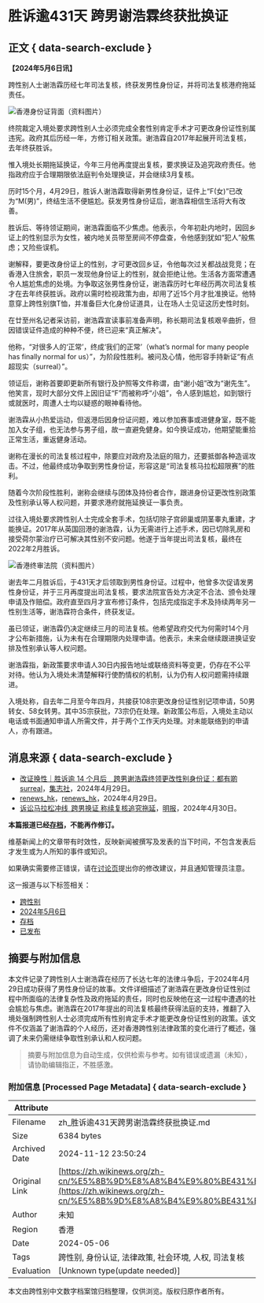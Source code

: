 # 胜诉逾431天 跨男谢浩霖终获批换证

## 正文 { data-search-exclude }


**【2024年5月6日讯】**  

跨性别人士谢浩霖历经七年司法复核，终获发男性身份证，并将司法复核港府拖延责任。

![香港身份证背面（资料图片）](https://upload.wikimedia.org/wikipedia/commons/thumb/e/eb/Hong_Kong_ID_card_reverse_side.png/220px-Hong_Kong_ID_card_reverse_side.png)

终院裁定入境处要求跨性别人士必须完成全套性别肯定手术才可更改身份证性别属违宪。政府其后历经一年，方修订相关政策。谢浩霖自2017年起展开司法复核，去年终获胜诉。

惟入境处长期拖延换证，今年三月他再度提出复核，要求换证及追究政府责任。他指政府应于合理期限依法庭判令处理换证，并会继续3月复核。

历时15个月，4月29日，胜诉人谢浩霖取得新男性身份证，证件上“F(女)”已改为“M(男)”，终结生活不便尴尬。获发男性身份证后，谢浩霖相信生活将大有改善。

胜诉后、等待领证期间，谢浩霖面临不少焦虑。他表示，今年初赴内地时，因回乡证上的性别显示为女性，被内地关员带至房间不停盘查，令他感到犹如“犯人”般焦虑；又险些误机。

谢解释，要更改身份证上的性别，才可更改回乡证，令他每次过关都战战竞竞；在香港入住旅舍，职员一发现他身份证上的性别，就会拒绝让他。生活各方面常遭遇令人尴尬焦虑的处境。为争取这张男性身份证，谢浩霖历时七年经历两次司法复核才在去年终获胜诉。政府以需时检视政策为由，却用了近15个月才批准换证。他特意穿上跨性别旗T恤，并准备巨大化身份证道具，让在场人士见证这历史性时刻。

在廿至州名记者采访前，谢浩霖宣读事前准备声明，称长期司法复核艰辛曲折，但因错误证件造成的种种不便，终已迎来“真正解决”。

他称，“对很多人的‘正常’，终成‘我们的正常’（what’s normal for many people has finally normal for us）”，为阶段性胜利。被问及心情，他形容手持新证“有点超现实（surreal）”。

领证后，谢称首要即更新所有银行及护照等文件称谓，由“谢小姐”改为“谢先生”。他笑言，现时大部分文件上因旧证“F”而被称呼“小姐”，令人感到尴尬，如到银行或就医时，周遭人士均以疑惑的眼神看待他。

谢浩霖从小热爱运动，但返港后因身份证问题，难以参加赛事或进健身室，既不能加入女子组，也无法参与男子组，故一直避免健身。如今换证成功，他期望能重拾正常生活，重返健身活动。

谢称在漫长的司法复核过程中，除要应对政府及法庭的阻力，还要抵御各种造谣攻击。不过，他最终成功争取到男性身份证，形容这是“司法复核马拉松超限赛”的胜利。

随着今次阶段性胜利，谢称会继续与团体及持份者合作，跟进身份证更改性别政策及性别承认等人权问题，并要求港府就拖延换证一事负责。

过往入境处要求跨性别人士完成全套手术，包括切除子宫卵巢或阴茎睾丸重建，才能换证。2017年从英国回港的谢浩霖，认为无需进行上述手术，因已切除乳房和接受荷尔蒙治疗已可解决其性别不安问题。他遂于当年提出司法复核，最终在2022年2月胜诉。

![香港终审法院（资料图片）](https://upload.wikimedia.org/wikipedia/commons/thumb/5/53/HongKongLegcoBuilding2.jpg/220px-HongKongLegcoBuilding2.jpg)

谢去年二月胜诉后，于431天才后领取到男性身份证。过程中，他曾多次促请发男性身份证，并于三月再度提出司法复核，要求法院宣告处方决定不合法、颁令处理申请及作赔偿。政府直至四月才宣布修订条件，包括完成指定手术及持续两年另一性别生活等，谢浩霖符合条件，终获发证。

虽已领证，谢浩霖仍决定继续三月的司法复核。他希望政府交代为何需时14个月才公布新措施，认为未有在合理期限内处理申请。他表示，未来会继续跟进换证安排及性别承认等人权问题。

谢浩霖指，新政策要求申请人30日内报告地址或联络资料等变更，仍存在不公平对待。他认为入境处未清楚解释行使酌情权的机制，认为仍有人权问题需持续跟进。

入境处称，自去年二月至今年四月，共接获108宗更改身份证性别记项申请，50男转女、58女转男。其中35宗获批，73宗仍在处理。新政策公布后，入境处主动以电话或书面通知申请人所需文件，并于两个工作天内处理。对未能联络到的申请人，亦有跟进。

## 消息来源 { data-search-exclude }

- [改证换性｜胜诉逾 14 个月后　跨男谢浩霖终领更改性别身份证：都有啲 surreal](https://thecollectivehk.com/%E8%B7%A8%E6%80%A7%E5%88%A5%E4%BA%BA%E5%A3%AB%E6%8F%9B%E8%BA%AB%E4%BB%BD%E8%AD%89%EF%BD%9C%E8%B7%A8%E7%94%B7%E8%AC%9D%E6%B5%A9%E9%9C%96%E7%B5%82%E6%96%BC%E9%A0%98%E6%96%B0%E8%AD%89%EF%BC%9A%E9%83%BD/)，[集志社](https://zh.wikipedia.org/wiki/%E9%9B%86%E8%AA%8C%E7%A4%BE "w:集志社")，2024年4月29日。
- [renews_hk](https://www.instagram.com/p/C6VW0jnhRSF/)，[renews_hk](https://zh.wikipedia.org/wiki/renews_hk "w:renews hk")，2024年4月29日。
- [诉讼马拉松冲线  跨男换证 称续复核追究拖延](https://news.mingpao.com/pns/%E6%B8%AF%E8%81%9E/article/20240430/s00002/1714409909653/%E8%A8%B4%E8%A8%9F%E9%A6%AC%E6%8B%89%E6%9D%BE%E8%A1%9D%E7%B7%9A-%E8%B7%A8%E7%94%B7%E6%8F%9B%E8%AD%89-%E7%A8%B1%E7%BA%8C%E8%A6%86%E6%A0%B8%E8%BF%BD%E7%A9%B6%E6%8B%96%E5%BB%B6)，[明报](https://zh.wikipedia.org/wiki/%E6%98%8E%E5%A0%B1 "w:明报")，2024年4月30日。

**本篇报道已经[存档](/wiki/Wikinews:%E5%AD%98%E6%AA%94%E5%B8%B8%E8%A6%8F "Wikinews:存档常规")，不能再作修订。**

维基新闻上的文章带有时效性，反映新闻被撰写及发表的当下时间，不包含发表后才发生或为人所知的事件或知识。

如果确实需要修正错误，请在[讨论页](#)提出你的修改建议，并且通知管理员注意。

这一报道与以下标签相关：

- [跨性别](#)
- [2024年5月6日](#)
- [存档](#)
- [已发布](#)
<!-- tcd_original_link https://zh.wikinews.org/zh-cn/%E5%8B%9D%E8%A8%B4%E9%80%BE431%E5%A4%A9_%E8%B7%A8%E7%94%B7%E8%AC%9D%E6%B5%A9%E9%9C%96%E7%B5%82%E7%8D%B2%E6%89%B9%E6%8F%9B%E8%AD%89 -->
## 摘要与附加信息

<!-- tcd_abstract -->
本文件记录了跨性别人士谢浩霖在经历了长达七年的法律斗争后，于2024年4月29日成功获得了男性身份证的故事。文件详细描述了谢浩霖在更改身份证性别过程中所面临的法律复杂性及政府拖延的责任，同时也反映他在这一过程中遭遇的社会尴尬与焦虑。谢浩霖在2017年提出的司法复核最终获得法庭的支持，推翻了入境处强制跨性别人士必须完成所有性别肯定手术才能更改身份证性别的政策。该文件不仅涵盖了谢浩霖的个人经历，还对香港跨性别法律政策的变化进行了概述，强调了未来仍需继续争取性别承认和人权问题。
<!-- tcd_abstract_end -->

> 摘要与附加信息为自动生成，仅供检索与参考。如有错误或遗漏（未知），请协助编辑指正，不胜感激。

### 附加信息 [Processed Page Metadata] { data-search-exclude }

| Attribute       | Value                                  |
|-----------------|----------------------------------------|
| Filename        | zh_胜诉逾431天跨男谢浩霖终获批换证.md                             |
| Size            | 6384 bytes                           |
| Archived Date   | 2024-11-12 23:50:24                             |
| Original Link   | [https://zh.wikinews.org/zh-cn/%E5%8B%9D%E8%A8%B4%E9%80%BE431%E5%A4%A9_%E8%B7%A8%E7%94%B7%E8%AC%9D%E6%B5%A9%E9%9C%96%E7%B5%82%E7%8D%B2%E6%89%B9%E6%8F%9B%E8%AD%89](https://zh.wikinews.org/zh-cn/%E5%8B%9D%E8%A8%B4%E9%80%BE431%E5%A4%A9_%E8%B7%A8%E7%94%B7%E8%AC%9D%E6%B5%A9%E9%9C%96%E7%B5%82%E7%8D%B2%E6%89%B9%E6%8F%9B%E8%AD%89)                       |
| Author          | 未知                               |
| Region          | 香港                               |
| Date            | 2024-05-06                                 |
| Tags            | 跨性别, 身份认证, 法律政策, 社会环境, 人权, 司法复核                                 |
| Evaluation            | [Unknown type(update needed)]                                 |
<!-- tcd_table_end -->

本文由跨性别中文数字档案馆归档整理，仅供浏览。版权归原作者所有。
